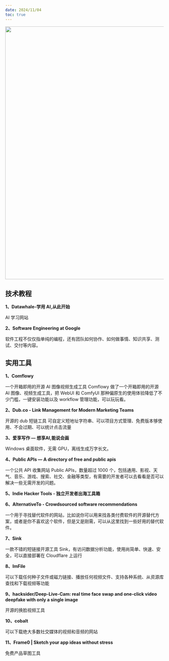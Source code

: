```yaml
---
date: 2024/11/04
toc: true
---
```


<img src="https://frame0.app/og.jpg" width="800" />

## 技术教程
**1、Datawhale-学用 AI,从此开始**

 AI 学习网站



**2、Software Engineering at Google**

软件工程不仅仅指单纯的编程，还有团队如何协作、如何做事情、知识共享、测试、交付等内容。



## 实用工具
**1、Comflowy**

一个开箱即用的开源 AI 图像视频生成工具 
Comflowy 做了一个开箱即用的开源 AI 图像、视频生成工具，把 WebUI 和 ComfyUI 那种偏原生的使用体验降低了不少门槛，一键安装功能以及 workflow 管理功能，可以玩玩看。



**2、Dub.co - Link Management for Modern Marketing Teams**

开源的 dub 短链工具
可自定义短地址字符串、可以项目方式管理、免费版本够使用、不会过期、可以统计点击流量



**3、爱享写作 — 想享AI,能说会画**

Windows 桌面软件，无需 GPU，离线生成万字长文。



**4、Public APIs — A directory of free and public apis**

一个公共 API 收集网站 Public APIs，数量超过 1000 个，包括通用、影视、天气、音乐、游戏、搜索、社交、金融等类型，有需要的开发者可以去看看是否可以解决一些无需开发的问题。



**5、Indie Hacker Tools - 独立开发者出海工具箱**





**6、AlternativeTo - Crowdsourced software recommendations**

一个用于寻找替代软件的网站，比如说你可以用来找各类付费软件的开源替代方案，或者是你不喜欢这个软件，但是又是刚需，可以从这里找到一些好用的替代软件。



**7、Sink**

一款不错的短链接开源工具 Sink，有访问数据分析功能，使用尚简单、快速、安全，可以直接部署在 Cloudflare 上运行



**8、ImFile**

可以下载任何种子文件或磁力链接、播放任何视频文件、支持各种系统、从资源库查找和下载视频等功能



**9、hacksider/Deep-Live-Cam: real time face swap and one-click video deepfake with only a single image**

开源的换脸视频工具



**10、cobalt**

可以下载绝大多数社交媒体的视频和音频的网站



**11、Frame0 | Sketch your app ideas without stress**

免费产品草图工具



